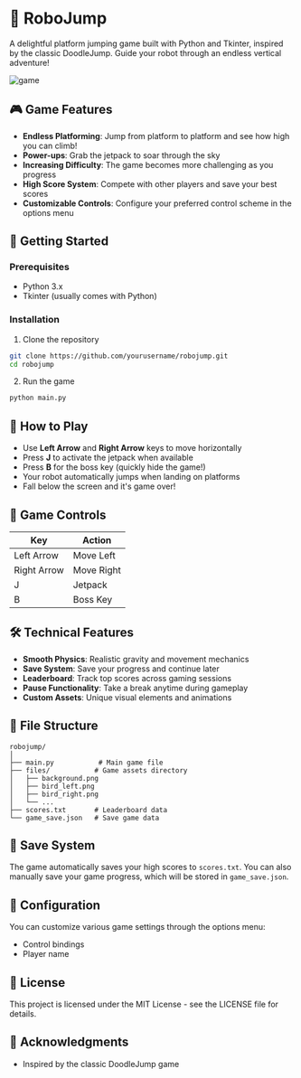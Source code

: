 # 🤖 RoboJump

A delightful platform jumping game built with Python and Tkinter, inspired by the classic DoodleJump. Guide your robot through an endless vertical adventure!

![game](https://github.com/user-attachments/assets/c48665a4-51bd-489d-8c18-ef6859d5b686)

## 🎮 Game Features

- **Endless Platforming**: Jump from platform to platform and see how high you can climb!
- **Power-ups**: Grab the jetpack to soar through the sky
- **Increasing Difficulty**: The game becomes more challenging as you progress
- **High Score System**: Compete with other players and save your best scores
- **Customizable Controls**: Configure your preferred control scheme in the options menu

## 🚀 Getting Started

### Prerequisites

- Python 3.x
- Tkinter (usually comes with Python)

### Installation

1. Clone the repository
```bash
git clone https://github.com/yourusername/robojump.git
cd robojump
```

2. Run the game
```bash
python main.py
```

## 🎯 How to Play

- Use **Left Arrow** and **Right Arrow** keys to move horizontally
- Press **J** to activate the jetpack when available
- Press **B** for the boss key (quickly hide the game!)
- Your robot automatically jumps when landing on platforms
- Fall below the screen and it's game over!

## 🎨 Game Controls

| Key           | Action        |
|---------------|---------------|
| Left Arrow    | Move Left     |
| Right Arrow   | Move Right    |
| J             | Jetpack       |
| B             | Boss Key      |

## 🛠️ Technical Features

- **Smooth Physics**: Realistic gravity and movement mechanics
- **Save System**: Save your progress and continue later
- **Leaderboard**: Track top scores across gaming sessions
- **Pause Functionality**: Take a break anytime during gameplay
- **Custom Assets**: Unique visual elements and animations

## 📁 File Structure

```
robojump/
│
├── main.py           # Main game file
├── files/           # Game assets directory
│   ├── background.png
│   ├── bird_left.png
│   ├── bird_right.png
│   └── ...
├── scores.txt       # Leaderboard data
└── game_save.json   # Save game data
```

## 💾 Save System

The game automatically saves your high scores to `scores.txt`. You can also manually save your game progress, which will be stored in `game_save.json`.

## 🔧 Configuration

You can customize various game settings through the options menu:
- Control bindings
- Player name

## 📝 License

This project is licensed under the MIT License - see the LICENSE file for details.

## 🙏 Acknowledgments

- Inspired by the classic DoodleJump game
